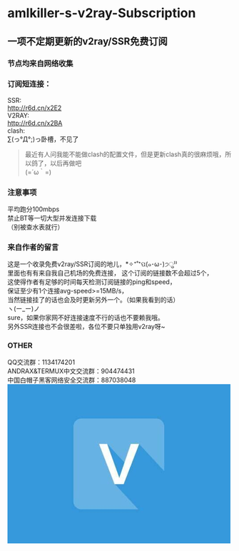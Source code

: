 # amlkiller-s-v2ray-Subscription
## 一项不定期更新的v2ray/SSR免费订阅
### 节点均来自网络收集
### 订阅短连接：
SSR:  
http://r6d.cn/x2E2  
V2RAY:  
http://r6d.cn/x2BA  
clash:  
∑(っ°Д°;)っ卧槽，不见了  
> 最近有人问我能不能做clash的配置文件，但是更新clash真的很麻烦哦，所以鸽了，以后再做吧  
>(=´ω｀=)

### 注意事项
平均跑分100mbps  
禁止BT等一切大型并发连接下载  
（别被查水表就行）  
### 来自作者的留言
这是一个收录免费v2ray/SSR订阅的地儿，*✧⁺˚⁺ପ(๑･ω･)੭ु⁾⁾  
里面也有有来自我自己机场的免费连接，
这个订阅的链接数不会超过5个，  
这使得作者有足够的时间每天检测订阅链接的ping和speed，  
保证至少有1个连接avg-speed>=15MB/s，  
当然链接挂了的话也会及时更新另外一个。（如果我看到的话）  
ヽ(ー_ー)ノ  
sure，如果你家网不好连接速度不行的话也不要赖我哦。  
另外SSR连接也不会很差啦，各位不要只单独用v2ray呀~  
### OTHER
QQ交流群：1134174201  
ANDRAX&TERMUX中文交流群：904474431  
中国白帽子黑客网络安全交流群：887038048   
![VPN](https://github.com/amlkiller/amlkiller-s-v2ray-Subscription/blob/main/VPN.jpg "VPN")
